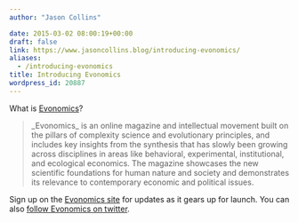 ```yaml
---
author: "Jason Collins"

date: 2015-03-02 08:00:19+00:00
draft: false
link: https://www.jasoncollins.blog/introducing-evonomics/
aliases:
  - /introducing-evonomics
title: Introducing Evonomics
wordpress_id: 20887
---
```


What is [Evonomics](http://evonomics.com/)?


<blockquote>_Evonomics_ is an online magazine and intellectual movement built on the pillars of complexity science and evolutionary principles, and includes key insights from the synthesis that has slowly been growing across disciplines in areas like behavioral, experimental, institutional, and ecological economics. The magazine showcases the new scientific foundations for human nature and society and demonstrates its relevance to contemporary economic and political issues.</blockquote>


Sign up on the [Evonomics site](http://evonomics.com/) for updates as it gears up for launch. You can also [follow Evonomics on twitter](https://twitter.com/evonomicsmag).
